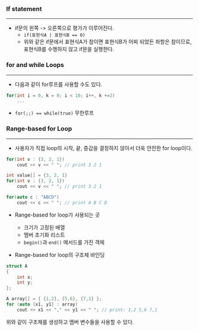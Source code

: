 
### If statement
---

* if문의 왼쪽 -> 오른쪽으로 평가가 이루어진다.
	* `if(표현식A | 표현식B == 0)` 
	* 위와 같은 if문에서 표현식A가 참이면 표현식B가 어찌 되었든 좌항은 참이므로, 표현식B를 수행하지 않고 if문을 실행한다.


### for and while Loops
---

* 다음과 같이 for루프를 사용할 수도 있다.
```cpp
for(int i = 0, k = 0; i < 10; i++, k +=2)
	...
```

* `for(;;) == while(true)` 무한루프


### Range-based for Loop
---

* 사용자가 직접 loop의 시작, 끝, 증감을 결정하지 않아서 더욱 안전한 for loop이다.
```cpp
for(int v : {3, 2, 1})
	cout << v << " "; // print 3 2 1

int value[] = {3, 2, 1}
for(int v : {3, 2, 1})
	cout << v << " "; // print 3 2 1

for(auto c : "ABCD")
	cout << c << " "; // print A B C D
```

* Range-based for loop가 사용되는 곳
	* 크기가 고정된 배열
	* 멤버 초기화 리스트
	* `begin()`과 `end()` 메서드를 가진 객체

* Range-based for loop의 구조체 바인딩
```cpp
struct A 
{ 
	int x; 
	int y; 
}; 

A array[] = { {1,2}, {5,6}, {7,1} };
for (auto [x1, y1] : array) 
	cout << x1 << "," << y1 << " "; // print: 1,2 5,6 7,1
```

위와 같이 구조체를 생성하고 멤버 변수들을 사용할 수 있다.
